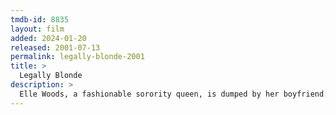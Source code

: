 ```yaml
---
tmdb-id: 8835
layout: film
added: 2024-01-20
released: 2001-07-13
permalink: legally-blonde-2001
title: >
  Legally Blonde
description: >
  Elle Woods, a fashionable sorority queen, is dumped by her boyfriend. She decides to follow him to law school, but while there, she figures out that there is more to herself than just looks.
---
```

